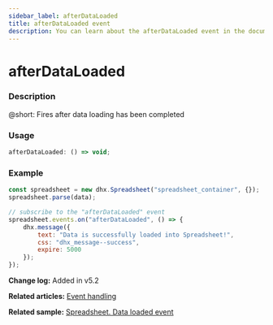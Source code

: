 ```yaml
---
sidebar_label: afterDataLoaded
title: afterDataLoaded event
description: You can learn about the afterDataLoaded event in the documentation of the DHTMLX JavaScript Spreadsheet library. Browse developer guides and API reference, try out code examples and live demos, and download a free 30-day evaluation version of DHTMLX Spreadsheet.
---
```


# afterDataLoaded

### Description

@short: Fires after data loading has been completed

### Usage

~~~jsx
afterDataLoaded: () => void;
~~~

### Example

~~~jsx 
const spreadsheet = new dhx.Spreadsheet("spreadsheet_container", {});
spreadsheet.parse(data);

// subscribe to the "afterDataLoaded" event
spreadsheet.events.on("afterDataLoaded", () => {
    dhx.message({
        text: "Data is successfully loaded into Spreadsheet!",
        css: "dhx_message--success",
        expire: 5000
    });
});
~~~

**Change log:** Added in v5.2

**Related articles:** [Event handling](handling_events.md)

**Related sample:** [Spreadsheet. Data loaded event](https://snippet.dhtmlx.com/vxr7amz6)

